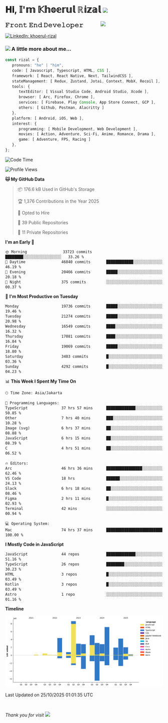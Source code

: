 <h1> 𝐇𝐢, 𝕀'𝕞 𝕂𝕙𝕠𝕖𝕣𝕦𝕝 ℝ𝕚𝕫𝕒𝕝 <img src="https://media.giphy.com/media/mGcNjsfWAjY5AEZNw6/giphy.gif" width="50"></h1>
<img align='right' src="https://media.giphy.com/media/v1.Y2lkPTc5MGI3NjExOWI2ajR2NGJubzBsZHFuaHMwajRrcDNsNXJwOG8yb3F0NjhkNXF4OSZlcD12MV9pbnRlcm5hbF9naWZfYnlfaWQmY3Q9cw/fkZukR450RQ1qnGaq9/giphy.gif" width="200">
<strong style="font-size:20px;">𝙵𝚛𝚘𝚗𝚝 𝙴𝚗𝚍 𝙳𝚎𝚟𝚎𝚕𝚘𝚙𝚎𝚛</strong>
</p></em>

[![LinkedIn: khoerul-rizal](https://img.shields.io/badge/khoerul--rizal-blue?style=flat-square&logo=Linkedin&logoColor=white&link=https://www.linkedin.com/in/khoerul-rizal/)](https://www.linkedin.com/in/khoerul-rizal/)

### <img src="https://media.giphy.com/media/VgCDAzcKvsR6OM0uWg/giphy.gif" width="50"> A little more about me...

```typescript
const rizal = {
   pronouns: "he" | "him",
   code: [ Javascript, Typescript, HTML, CSS ],
   framework: [ React, React Native, Next, TailwindCSS ],
   stateManagement: [ Redux, Zustand, Jotai, Context, MobX, Recoil ],
   tools: {
      textEditor: [ Visual Studio Code, Android Studio, Xcode ],
      browser: [ Arc, Firefox, Chrome ],
      services: [ Firebase, Play Console, App Store Connect, GCP ],
      others: [ Github, Postman, Alacritty ]
   },
   platform: [ Android, iOS, Web ],
   interest: {
      programming: [ Mobile Development, Web Development ],
      movies: [ Action, Adventure, Sci-Fi, Anime, Romance, Drama ],
      game: [ Adventure, FPS, Racing ]
   },
};
```

<!--START_SECTION:waka-->
![Code Time](http://img.shields.io/badge/Code%20Time-4%2C307%20hrs%2018%20mins-blue)

![Profile Views](http://img.shields.io/badge/Profile%20Views-0-blue)

**🐱 My GitHub Data** 

> 📦 176.6 kB Used in GitHub's Storage 
 > 
> 🏆 1,376 Contributions in the Year 2025
 > 
> 💼 Opted to Hire
 > 
> 📜 39 Public Repositories 
 > 
> 🔑 11 Private Repositories 
 > 
**I'm an Early 🐤** 

```text
🌞 Morning                33723 commits       ████████░░░░░░░░░░░░░░░░░   33.26 % 
🌆 Daytime                46840 commits       ████████████░░░░░░░░░░░░░   46.19 % 
🌃 Evening                20466 commits       █████░░░░░░░░░░░░░░░░░░░░   20.18 % 
🌙 Night                  375 commits         ░░░░░░░░░░░░░░░░░░░░░░░░░   00.37 % 
```
📅 **I'm Most Productive on Tuesday** 

```text
Monday                   19736 commits       █████░░░░░░░░░░░░░░░░░░░░   19.46 % 
Tuesday                  21274 commits       █████░░░░░░░░░░░░░░░░░░░░   20.98 % 
Wednesday                16549 commits       ████░░░░░░░░░░░░░░░░░░░░░   16.32 % 
Thursday                 17081 commits       ████░░░░░░░░░░░░░░░░░░░░░   16.84 % 
Friday                   19069 commits       █████░░░░░░░░░░░░░░░░░░░░   18.80 % 
Saturday                 3403 commits        █░░░░░░░░░░░░░░░░░░░░░░░░   03.36 % 
Sunday                   4292 commits        █░░░░░░░░░░░░░░░░░░░░░░░░   04.23 % 
```


📊 **This Week I Spent My Time On** 

```text
🕑︎ Time Zone: Asia/Jakarta

💬 Programming Languages: 
TypeScript               37 hrs 57 mins      █████████████░░░░░░░░░░░░   50.85 % 
Other                    7 hrs 40 mins       ███░░░░░░░░░░░░░░░░░░░░░░   10.28 % 
Image (svg)              6 hrs 37 mins       ██░░░░░░░░░░░░░░░░░░░░░░░   08.88 % 
JavaScript               6 hrs 15 mins       ██░░░░░░░░░░░░░░░░░░░░░░░   08.39 % 
C                        4 hrs 51 mins       ██░░░░░░░░░░░░░░░░░░░░░░░   06.52 % 

🔥 Editors: 
Arc                      46 hrs 36 mins      ████████████████░░░░░░░░░   62.46 % 
VS Code                  18 hrs              ██████░░░░░░░░░░░░░░░░░░░   24.13 % 
Slack                    6 hrs 18 mins       ██░░░░░░░░░░░░░░░░░░░░░░░   08.46 % 
Figma                    2 hrs 11 mins       █░░░░░░░░░░░░░░░░░░░░░░░░   02.93 % 
Terminal                 42 mins             ░░░░░░░░░░░░░░░░░░░░░░░░░   00.94 % 

💻 Operating System: 
Mac                      74 hrs 37 mins      █████████████████████████   100.00 % 
```

**I Mostly Code in JavaScript** 

```text
JavaScript               44 repos            █████████████░░░░░░░░░░░░   51.16 % 
TypeScript               26 repos            ████████░░░░░░░░░░░░░░░░░   30.23 % 
HTML                     3 repos             █░░░░░░░░░░░░░░░░░░░░░░░░   03.49 % 
Kotlin                   3 repos             █░░░░░░░░░░░░░░░░░░░░░░░░   03.49 % 
Astro                    1 repo              ░░░░░░░░░░░░░░░░░░░░░░░░░   01.16 % 
```



**Timeline**

![Lines of Code chart](https://raw.githubusercontent.com/khoerulrizal/khoerulrizal/main/assets/bar_graph.png)


 Last Updated on 25/10/2025 01:01:35 UTC
<!--END_SECTION:waka-->
</details>
<br/>

<em>Thank you for visit</em> <img src="https://media.giphy.com/media/v1.Y2lkPTc5MGI3NjExcHdvNm1qZWtjaGw0ZjdwM3Z3NnY2dHlueTVuODBta2FiY20wM2YybSZlcD12MV9pbnRlcm5hbF9naWZfYnlfaWQmY3Q9cw/tV25tpdKqdFa9x81k2/giphy.gif" width="40">
